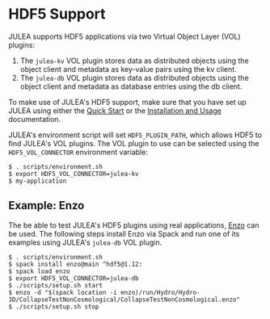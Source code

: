 # HDF5 Support

JULEA supports HDF5 applications via two Virtual Object Layer (VOL) plugins:
1. The `julea-kv` VOL plugin stores data as distributed objects using the object client and metadata as key-value pairs using the kv client.
2. The `julea-db` VOL plugin stores data as distributed objects using the object client and metadata as database entries using the db client.

To make use of JULEA's HDF5 support, make sure that you have set up JULEA using either the [Quick Start](../README.md#quick-start) or the [Installation and Usage](installation-usage.md) documentation.

JULEA's environment script will set `HDF5_PLUGIN_PATH`, which allows HDF5 to find JULEA's VOL plugins.
The VOL plugin to use can be selected using the `HDF5_VOL_CONNECTOR` environment variable:

```console
$ . scripts/environment.sh
$ export HDF5_VOL_CONNECTOR=julea-kv
$ my-application
```

## Example: Enzo

The be able to test JULEA's HDF5 plugins using real applications, [Enzo](https://enzo-project.org/) can be used.
The following steps install Enzo via Spack and run one of its examples using JULEA's `julea-db` VOL plugin.

```console
$ . scripts/environment.sh
$ spack install enzo@main ^hdf5@1.12:
$ spack load enzo
$ export HDF5_VOL_CONNECTOR=julea-db
$ ./scripts/setup.sh start
$ enzo -d "$(spack location -i enzo)/run/Hydro/Hydro-3D/CollapseTestNonCosmological/CollapseTestNonCosmological.enzo"
$ ./scripts/setup.sh stop
```
